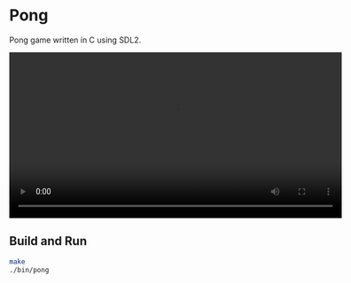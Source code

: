 # Pong

Pong game written in C using SDL2.

<video controls width="600">
  <source src="https://github.com/user-attachments/assets/0386e88d-0157-45e2-8e14-26fefc193609" type="video/mp4">
</video>

## Build and Run

```bash
make
./bin/pong
```
